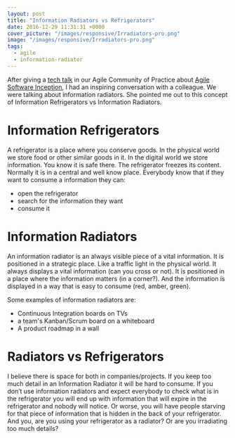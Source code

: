 ```yaml
---
layout: post
title: "Information Radiators vs Refrigerators"
date: 2016-12-29 11:31:31 +0000
cover_picture: "/images/responsive/Irradiators-pro.png"
image: "/images/responsive/Irradiators-pro.png"
tags:
  - agile
  - information-radiator
---
```


After giving a [tech talk](/talks/) in our Agile Community of Practice about [Agile Software Inception](/talks/inception/), I had an inspiring conversation with a colleague. We were talking about information radiators. She pointed me out to this concept of Information Refrigerators vs Information Radiators.

<!-- more -->

# Information Refrigerators

A refrigerator is a place where you conserve goods. In the physical world we store food or other similar goods in it. In the digital world we store information.
You know it is safe there. The refrigerator freezes its content.
Normally it is in a central and well know place. Everybody know that if they want to consume a information they can:

* open the refrigerator
* search for the information they want
* consume it

# Information Radiators


An information radiator is an always visible piece of a vital information. It is positioned in a strategic place. Like a traffic light in the physical world. It always displays a vital information (can you cross or not). It is positioned in a place where the information matters (in a corner?). And the information is displayed in a way that is easy to consume (red, amber, green).

Some examples of information radiators are:

* Continuous Integration boards on TVs
* a team's Kanban/Scrum board on a whiteboard
* A product roadmap in a wall

# Radiators vs Refrigerators


I believe there is space for both in companies/projects. If you keep too much detail in an Information Radiator it will be hard to consume.
If you don’t use information radiators and expect everybody to check what is in the refrigerator you will end up with information that will expire in the refrigerator and nobody will notice. Or worse, you will have people starving for that piece of information that is hidden in the back of your refrigerator.
And you, are you using your refrigerator as a radiator? Or are you irradiating too much details?

